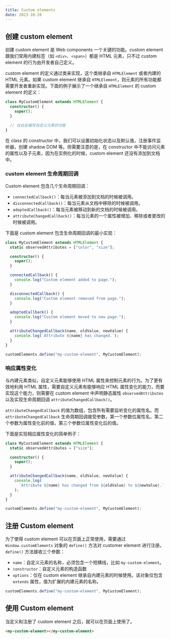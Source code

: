 ```yaml
---
title: Custom elements
date: 2023-10-28
---
```


## 创建 custom element

创建 custom element 是 Web components 一个关键的功能。custom element 跟我们常用内建标签（如 `<div>`、`<span>`）都是 HTML 元素，只不过 custom element 的行为由开发者自己定义。

custom element 的定义通过类来实现，这个类继承自 `HTMLElement` 或者内建的 HTML 元素。如果 custom element 继承自 `HTMLElement`，则元素的所有功能都需要开发者重新实现。下面的例子展示了一个继承自 `HTMLElement` 的 custom element 的定义：

```ts
class MyCustomElement extends HTMLElement {
  constructor() {
    super();
  }

  // 在此处编写自定义元素的功能
}
```

在 class 的 constructor 中，我们可以设置初始化状态以及默认值，注册事件监听器，创建 shadow DOM 等。但需要注意的是，在 constructor 中不能访问元素的属性以及子元素，因为在实例化的时候，custom element 还没有添加到文档中。

### custom element 生命周期回调

Custom element 包含几个生命周期回调：

- `connectedCallback()`：每当元素被添加到文档的时候被调用。
- `disconnectedCallback()`：每当元素从文档中移除的时候被调用。
- `adoptedCallback()`：每当元素被移动到新的文档的时候被调用。
- `attributeChangedCallback()`：每当元素的一个属性被增加、移除或者更改的时候被调用。

下面是 custom element 包含生命周期回调的最小实现：

```ts
class MyCustomElement extends HTMLElement {
  static observedAttributes = ["color", "size"];

  constructor() {
    super();
  }

  connectedCallback() {
    console.log("Custom element added to page.");
  }

  disconnectedCallback() {
    console.log("Custom element removed from page.");
  }

  adoptedCallback() {
    console.log("Custom element moved to new page.");
  }

  attributeChangedCallback(name, oldValue, newValue) {
    console.log(`Attribute ${name} has changed.`);
  }
}

customElements.define("my-custom-element", MyCustomElement);
```

### 响应属性变化

与内建元素类似，自定义元素能够使用 HTML 属性来控制元素的行为。为了更有效地利用 HTML 属性，需要自定义元素有能够响应 HTML 属性变化的能力，而要实现这个能力，则需要在 custom element 中声明静态属性 `observedAttributes` 以及实现生命周期回调 `attributeChangedCallback()`。

`attributeChangedCallback` 的值为数组，包含所有需要监听变化的属性名。而 `attributeChangedCallback` 生命周期回调接受参数，第一个参数位属性名，第二个参数为属性变化前的值，第三个参数位属性变化后的值。

下面是实现相应属性变化的简单例子：

```ts
class MyCustomElement extends HTMLElement {
  static observedAttributes = ["size"];

  constructor() {
    super();
  }

  attributeChangedCallback(name, oldValue, newValue) {
    console.log(
      `Attribute ${name} has changed from ${oldValue} to ${newValue}.`
    );
  }
}

customElements.define("my-custom-element", MyCustomElement);
```

## 注册 Custom element

为了使得 custom element 可以在页面上正常使用，需要通过 `Window.customElements` 对象的 `define()` 方法对 customer element 进行注册。`define()` 方法接收三个参数：

- `name`：自定义元素的名称，必须包含一个短横线，比如 `my-custom-element`。
- `constructor`：自定义元素的构造函数
- `options`：仅在 custom element 继承自内建元素的时候使用。该对象仅包含 `extends` 属性，值为扩展的内建元素的名称。

```ts
customElements.define("my-custom-element", MyCustomElement);
```

## 使用 Custom element

当定义和注册了 custom element 之后，就可以在页面上使用了。

```html
<my-custom-element></my-custom-element>
```
